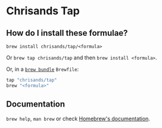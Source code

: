 # Chrisands Tap

## How do I install these formulae?

`brew install chrisands/tap/<formula>`

Or `brew tap chrisands/tap` and then `brew install <formula>`.

Or, in a [`brew bundle`](https://github.com/Homebrew/homebrew-bundle) `Brewfile`:

```ruby
tap "chrisands/tap"
brew "<formula>"
```

## Documentation

`brew help`, `man brew` or check [Homebrew's documentation](https://docs.brew.sh).
